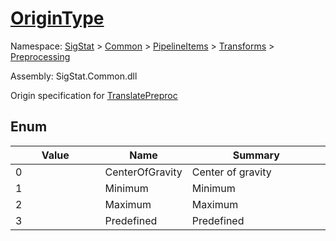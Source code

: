 # [OriginType](./OriginType.md)
Namespace: [SigStat]() > [Common](./../../../README.md) > [PipelineItems]() > [Transforms]() > [Preprocessing](./README.md)

Assembly: SigStat.Common.dll


Origin specification for [TranslatePreproc](https://github.com/hargitomi97/sigstat/blob/master/docs/md/SigStat/Common/PipelineItems/Transforms/Preprocessing/TranslatePreproc.md)

##	Enum

| Value | Name | Summary | 
| --- | --- | --- | 
| 0<img width=200>| CenterOfGravity| Center of gravity<img width=200>| <br>
| 1<img width=200>| Minimum| Minimum<img width=200>| <br>
| 2<img width=200>| Maximum| Maximum<img width=200>| <br>
| 3<img width=200>| Predefined| Predefined<img width=200>| <br>


